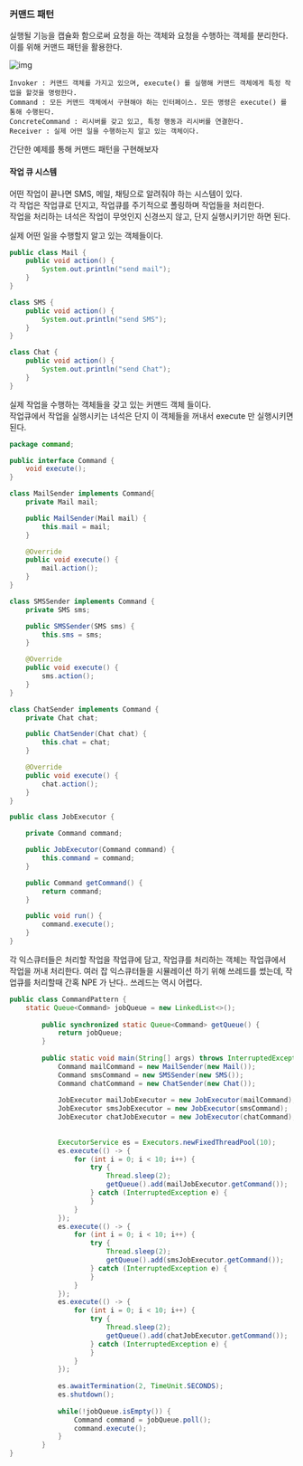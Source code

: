 ### 커맨드 패턴

실행될 기능을 캡슐화 함으로써 요청을 하는 객체와 요청을 수행하는 객체를 분리한다.  
이를 위해 커맨드 패턴을 활용한다.

![img](https://user-images.githubusercontent.com/37106689/70050448-4faa3a80-1612-11ea-902e-20268fbf3bbf.png)

```
Invoker : 커맨드 객체를 가지고 있으며, execute() 를 실행해 커맨드 객체에게 특정 작업을 할것을 명령한다.
Command : 모든 커맨드 객체에서 구현해야 하는 인터페이스. 모든 명령은 execute() 를 통해 수행된다.
ConcreteCommand : 리시버를 갖고 있고, 특정 행동과 리시버를 연결한다.
Receiver : 실제 어떤 일을 수행하는지 알고 있는 객체이다.
```

간단한 예제를 통해 커맨드 패턴을 구현해보자

#### 작업 큐 시스템

어떤 작업이 끝나면 SMS, 메일, 채팅으로 알려줘야 하는 시스템이 있다.  
각 작업은 작업큐로 던지고, 작업큐를 주기적으로 폴링하며 작업들을 처리한다.  
작업을 처리하는 녀석은 작업이 무엇인지 신경쓰지 않고, 단지 실행시키기만 하면 된다.

실제 어떤 일을 수행할지 알고 있는 객체들이다.
```java
public class Mail {
    public void action() {
        System.out.println("send mail");
    }
}

class SMS {
    public void action() {
        System.out.println("send SMS");
    }
}

class Chat {
    public void action() {
        System.out.println("send Chat");
    }
}
```

실제 작업을 수행하는 객체들을 갖고 있는 커맨드 객체 들이다.  
작업큐에서 작업을 실행시키는 녀석은 단지 이 객체들을 꺼내서 execute 만 실행시키면 된다.
```java
package command;

public interface Command {
    void execute();
}

class MailSender implements Command{
    private Mail mail;

    public MailSender(Mail mail) {
        this.mail = mail;
    }

    @Override
    public void execute() {
        mail.action();
    }
}

class SMSSender implements Command {
    private SMS sms;

    public SMSSender(SMS sms) {
        this.sms = sms;
    }

    @Override
    public void execute() {
        sms.action();
    }
}

class ChatSender implements Command {
    private Chat chat;

    public ChatSender(Chat chat) {
        this.chat = chat;
    }

    @Override
    public void execute() {
        chat.action();
    }
}

public class JobExecutor {

    private Command command;

    public JobExecutor(Command command) {
        this.command = command;
    }

    public Command getCommand() {
        return command;
    }

    public void run() {
        command.execute();
    }
}
```

각 익스큐터들은 처리할 작업을 작업큐에 담고, 작업큐를 처리하는 객체는 작업큐에서 작업을 꺼내 처리한다.
여러 잡 익스큐터들을 시뮬레이션 하기 위해 쓰레드를 썼는데, 작업큐를 처리할때 간혹 NPE 가 난다.. 쓰레드는 역시 어렵다.
```java
public class CommandPattern {
    static Queue<Command> jobQueue = new LinkedList<>();
    
        public synchronized static Queue<Command> getQueue() {
            return jobQueue;
        }
    
        public static void main(String[] args) throws InterruptedException {
            Command mailCommand = new MailSender(new Mail());
            Command smsCommand = new SMSSender(new SMS());
            Command chatCommand = new ChatSender(new Chat());
    
            JobExecutor mailJobExecutor = new JobExecutor(mailCommand);
            JobExecutor smsJobExecutor = new JobExecutor(smsCommand);
            JobExecutor chatJobExecutor = new JobExecutor(chatCommand);
    
    
            ExecutorService es = Executors.newFixedThreadPool(10);
            es.execute(() -> {
                for (int i = 0; i < 10; i++) {
                    try {
                        Thread.sleep(2);
                        getQueue().add(mailJobExecutor.getCommand());
                    } catch (InterruptedException e) {
                    }
                }
            });
            es.execute(() -> {
                for (int i = 0; i < 10; i++) {
                    try {
                        Thread.sleep(2);
                        getQueue().add(smsJobExecutor.getCommand());
                    } catch (InterruptedException e) {
                    }
                }
            });
            es.execute(() -> {
                for (int i = 0; i < 10; i++) {
                    try {
                        Thread.sleep(2);
                        getQueue().add(chatJobExecutor.getCommand());
                    } catch (InterruptedException e) {
                    }
                }
            });
    
            es.awaitTermination(2, TimeUnit.SECONDS);
            es.shutdown();
    
            while(!jobQueue.isEmpty()) {
                Command command = jobQueue.poll();
                command.execute();
            }
        }
}
```